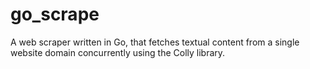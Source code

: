 # go_scrape
A web scraper written in Go, that fetches textual content from a single website domain concurrently using the Colly library. 
